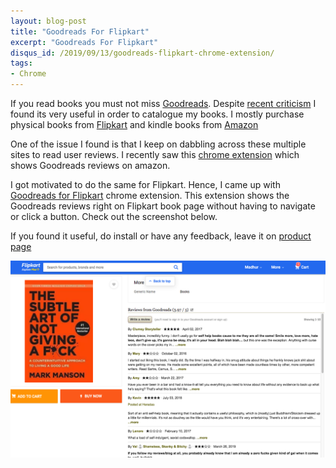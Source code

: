 ```yaml
---
layout: blog-post
title: "Goodreads For Flipkart"
excerpt: "Goodreads For Flipkart"
disqus_id: /2019/09/13/goodreads-flipkart-chrome-extension/
tags:
- Chrome
---
```



If you read books you must not miss [Goodreads](https://www.goodreads.com). Despite [recent criticism](https://onezero.medium.com/almost-everything-about-goodreads-is-broken-662e424244d5) I found its very useful in order to catalogue my books. I mostly purchase physical books from [Flipkart](https://www.flipkart.com)
and kindle books from [Amazon](https://www.amazon.in)

One of the issue I found is that I keep on dabbling across these multiple sites to read user reviews. I recently saw this [chrome extension](https://chrome.google.com/webstore/detail/goodreads-ratings-for-ama/fkkcefhhadenobhjnngfdahhlodolkjg?hl=en) which shows Goodreads reviews on amazon.

I got motivated to do the same for Flipkart. Hence, I came up with [Goodreads for Flipkart](https://chrome.google.com/webstore/detail/goodreads-for-flipkart/fjjkbkjfdcfehnphamihbglmjoglpjee) chrome extension. This extension shows the Goodreads reviews right on Flipkart book page without having to navigate or click a button. Check out the screenshot below.

If you found it useful, do install or have any feedback, leave it on [product page](https://www.producthunt.com/posts/goodreads-for-flipkart)


![](/images/screen1.png)
